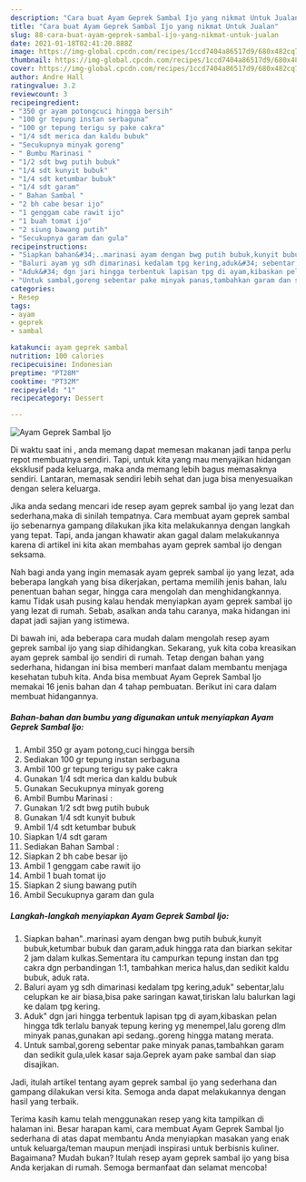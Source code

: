 ```yaml
---
description: "Cara buat Ayam Geprek Sambal Ijo yang nikmat Untuk Jualan"
title: "Cara buat Ayam Geprek Sambal Ijo yang nikmat Untuk Jualan"
slug: 88-cara-buat-ayam-geprek-sambal-ijo-yang-nikmat-untuk-jualan
date: 2021-01-18T02:41:20.888Z
image: https://img-global.cpcdn.com/recipes/1ccd7404a86517d9/680x482cq70/ayam-geprek-sambal-ijo-foto-resep-utama.jpg
thumbnail: https://img-global.cpcdn.com/recipes/1ccd7404a86517d9/680x482cq70/ayam-geprek-sambal-ijo-foto-resep-utama.jpg
cover: https://img-global.cpcdn.com/recipes/1ccd7404a86517d9/680x482cq70/ayam-geprek-sambal-ijo-foto-resep-utama.jpg
author: Andre Hall
ratingvalue: 3.2
reviewcount: 3
recipeingredient:
- "350 gr ayam potongcuci hingga bersih"
- "100 gr tepung instan serbaguna"
- "100 gr tepung terigu sy pake cakra"
- "1/4 sdt merica dan kaldu bubuk"
- "Secukupnya minyak goreng"
- " Bumbu Marinasi "
- "1/2 sdt bwg putih bubuk"
- "1/4 sdt kunyit bubuk"
- "1/4 sdt ketumbar bubuk"
- "1/4 sdt garam"
- " Bahan Sambal "
- "2 bh cabe besar ijo"
- "1 genggam cabe rawit ijo"
- "1 buah tomat ijo"
- "2 siung bawang putih"
- "Secukupnya garam dan gula"
recipeinstructions:
- "Siapkan bahan&#34;..marinasi ayam dengan bwg putih bubuk,kunyit bubuk,ketumbar bubuk dan garam,aduk hingga rata dan biarkan sekitar 2 jam dalam kulkas.Sementara itu campurkan tepung instan dan tpg cakra dgn perbandingan 1:1, tambahkan merica halus,dan sedikit kaldu bubuk, aduk rata."
- "Baluri ayam yg sdh dimarinasi kedalam tpg kering,aduk&#34; sebentar,lalu celupkan ke air biasa,bisa pake saringan kawat,tiriskan lalu balurkan lagi ke dalam tpg kering."
- "Aduk&#34; dgn jari hingga terbentuk lapisan tpg di ayam,kibaskan pelan hingga tdk terlalu banyak tepung kering yg menempel,lalu goreng dlm minyak panas,gunakan api sedang..goreng hingga matang merata."
- "Untuk sambal,goreng sebentar pake minyak panas,tambahkan garam dan sedikit gula,ulek kasar saja.Geprek ayam pake sambal dan siap disajikan."
categories:
- Resep
tags:
- ayam
- geprek
- sambal

katakunci: ayam geprek sambal 
nutrition: 100 calories
recipecuisine: Indonesian
preptime: "PT28M"
cooktime: "PT32M"
recipeyield: "1"
recipecategory: Dessert

---
```



![Ayam Geprek Sambal Ijo](https://img-global.cpcdn.com/recipes/1ccd7404a86517d9/680x482cq70/ayam-geprek-sambal-ijo-foto-resep-utama.jpg)

Di waktu  saat ini , anda memang dapat memesan makanan jadi tanpa perlu repot membuatnya sendiri. Tapi, untuk kita yang mau menyajikan hidangan eksklusif pada keluarga, maka anda memang lebih bagus memasaknya sendiri. Lantaran, memasak sendiri lebih sehat dan juga bisa menyesuaikan dengan selera keluarga.

Jika anda sedang mencari ide resep ayam geprek sambal ijo yang lezat dan sederhana,maka di sinilah tempatnya. Cara membuat ayam geprek sambal ijo  sebenarnya gampang dilakukan jika kita melakukannya dengan langkah yang tepat. Tapi, anda jangan khawatir akan gagal dalam melakukannya 
karena di artikel ini kita akan membahas ayam geprek sambal ijo dengan seksama.  



Nah bagi anda yang ingin memasak ayam geprek sambal ijo yang lezat, ada beberapa langkah yang bisa dikerjakan, pertama memilih jenis bahan, lalu penentuan bahan segar, hingga cara mengolah dan menghidangkannya. kamu Tidak usah pusing kalau hendak menyiapkan ayam geprek sambal ijo yang lezat di rumah. Sebab, asalkan anda  tahu caranya, maka hidangan ini dapat jadi sajian yang istimewa.

Di bawah ini, ada beberapa cara mudah dalam mengolah resep ayam geprek sambal ijo yang siap dihidangkan. Sekarang, yuk kita coba kreasikan ayam geprek sambal ijo sendiri di rumah. Tetap dengan bahan yang sederhana, hidangan ini bisa memberi manfaat dalam membantu menjaga kesehatan tubuh kita. Anda bisa membuat Ayam Geprek Sambal Ijo memakai 16 jenis bahan dan 4 tahap pembuatan. Berikut ini cara dalam membuat hidangannya.

<!--inarticleads1-->

##### Bahan-bahan dan bumbu yang digunakan untuk menyiapkan Ayam Geprek Sambal Ijo:

1. Ambil 350 gr ayam potong,cuci hingga bersih
1. Sediakan 100 gr tepung instan serbaguna
1. Ambil 100 gr tepung terigu sy pake cakra
1. Gunakan 1/4 sdt merica dan kaldu bubuk
1. Gunakan Secukupnya minyak goreng
1. Ambil  Bumbu Marinasi :
1. Gunakan 1/2 sdt bwg putih bubuk
1. Gunakan 1/4 sdt kunyit bubuk
1. Ambil 1/4 sdt ketumbar bubuk
1. Siapkan 1/4 sdt garam
1. Sediakan  Bahan Sambal :
1. Siapkan 2 bh cabe besar ijo
1. Ambil 1 genggam cabe rawit ijo
1. Ambil 1 buah tomat ijo
1. Siapkan 2 siung bawang putih
1. Ambil Secukupnya garam dan gula




<!--inarticleads2-->

##### Langkah-langkah menyiapkan Ayam Geprek Sambal Ijo:

1. Siapkan bahan&#34;..marinasi ayam dengan bwg putih bubuk,kunyit bubuk,ketumbar bubuk dan garam,aduk hingga rata dan biarkan sekitar 2 jam dalam kulkas.Sementara itu campurkan tepung instan dan tpg cakra dgn perbandingan 1:1, tambahkan merica halus,dan sedikit kaldu bubuk, aduk rata.
1. Baluri ayam yg sdh dimarinasi kedalam tpg kering,aduk&#34; sebentar,lalu celupkan ke air biasa,bisa pake saringan kawat,tiriskan lalu balurkan lagi ke dalam tpg kering.
1. Aduk&#34; dgn jari hingga terbentuk lapisan tpg di ayam,kibaskan pelan hingga tdk terlalu banyak tepung kering yg menempel,lalu goreng dlm minyak panas,gunakan api sedang..goreng hingga matang merata.
1. Untuk sambal,goreng sebentar pake minyak panas,tambahkan garam dan sedikit gula,ulek kasar saja.Geprek ayam pake sambal dan siap disajikan.




Jadi, itulah artikel tentang  ayam geprek sambal ijo  yang sederhana dan gampang dilakukan versi kita. Semoga anda dapat melakukannya dengan hasil yang terbaik. 

Terima kasih kamu telah menggunakan resep yang kita tampilkan di halaman ini. Besar harapan kami, cara membuat  Ayam Geprek Sambal Ijo sederhana di atas dapat membantu Anda menyiapkan masakan yang enak untuk keluarga/teman maupun menjadi inspirasi untuk berbisnis kuliner. Bagaimana? Mudah bukan? Itulah resep ayam geprek sambal ijo yang bisa Anda kerjakan di rumah. Semoga bermanfaat dan selamat mencoba!

